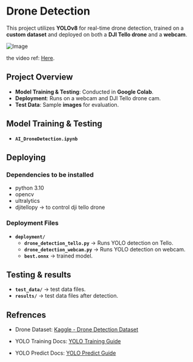# Drone Detection 
 
This project utilizes **YOLOv8** for real-time drone detection, trained on a **custom dataset** and deployed on both a **DJI Tello drone** and a **webcam**.

![Image](https://github.com/user-attachments/assets/d2283d8e-79f6-4bf4-a886-7ea7a524865a)

the video ref: [Here](https://www.youtube.com/watch?v=0UqXRkjDJGo).

## Project Overview  
- **Model Training & Testing**: Conducted in **Google Colab**. 
- **Deployment**: Runs on a webcam and DJI Tello drone cam.
- **Test Data**: Sample **images** for evaluation.  



## Model Training & Testing  

- **`AI_DroneDetection.ipynb`** 



## Deploying 

### Dependencies to be installed
- python 3.10
- opencv
- ultralytics
- djitellopy → to control dji tello drone 

### Deployment Files
- **`deployment/`**
   -  **`drone_detection_tello.py`** → Runs YOLO detection on Tello.
   -  **`drone_detection_webcam.py`** → Runs YOLO detection on webcam.
   -  **`best.onnx`** → trained model.

## Testing & results 

- **`test_data/`** → test data files.
- **`results/`**  → test data files after detection.

## Refrences

 - Drone Dataset: [Kaggle - Drone Detection Dataset](https://www.kaggle.com/datasets/muki2003/yolo-drone-detection-dataset?resource=download)

- YOLO Training Docs: [YOLO Training Guide](https://docs.ultralytics.com/modes/train/#resuming-interrupted-trainings)
- YOLO Predict Docs: [YOLO Predict Guide](https://docs.ultralytics.com/modes/predict/#inference-sources)
